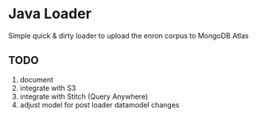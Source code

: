# Java Loader
Simple quick & dirty loader to upload the enron corpus to MongoDB Atlas

## TODO
1. document
1. integrate with S3
1. integrate with Stitch (Query Anywhere)
1. adjust model for post loader datamodel changes